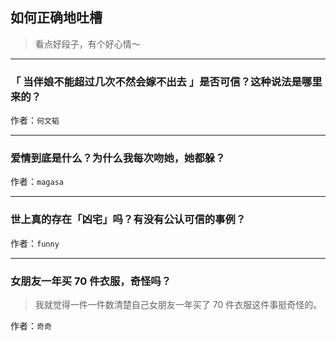 ## 如何正确地吐槽

> 看点好段子，有个好心情～


 
---

### 「 当伴娘不能超过几次不然会嫁不出去 」是否可信？这种说法是哪里来的？

> 


作者：`何文韬`

---

### 爱情到底是什么？为什么我每次吻她，她都躲？

> 


作者：`magasa`

---

### 世上真的存在「凶宅」吗？有没有公认可信的事例？

> 


作者：`funny`

---

### 女朋友一年买 70 件衣服，奇怪吗？

> 我就觉得一件一件数清楚自己女朋友一年买了 70 件衣服这件事挺奇怪的。


作者：`奇奇`